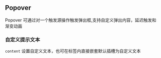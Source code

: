 <div class="demo-header">
<p class="overviewicon">
  <span class="wapi-navigation-steps"/>
</p>

## Popover

<nova-uxlink widget-name="Popover"></nova-uxlink>

Popover 可通过对一个触发源操作触发弹出框,支持自定义弹出内容，延迟触发和渐变动画
</div>

### 自定义提示文本

`content` 设置自定义文本，也可在标签内直接嵌套默认插槽为自定义文本

<nova-demo-view link="popover/custom-tip-text"></nova-demo-view>
